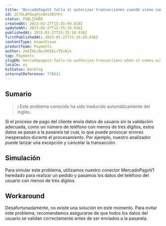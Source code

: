 ```yaml
---
title: 'MercadoPagoV1 falla al autorizar transacciones cuando viene con el valor de datos de usuario de teléfono como 0.'
id: 2C7ULAPQxqHjn8e1d0StFc
status: PUBLISHED
createdAt: 2023-03-27T15:35:09.810Z
updatedAt: 2023-03-27T15:35:10.936Z
publishedAt: 2023-03-27T15:35:10.936Z
firstPublishedAt: 2023-03-27T15:35:10.936Z
contentType: knownIssue
productTeam: Payments
author: 2mXZkbi0oi061KicTExNjo
tag: Payments
slugEN: mercadopagov1-fails-to-authorize-transactions-when-it-comes-with-phone-user-data-value-as-0
locale: es
kiStatus: Backlog
internalReference: 778611
---
```


## Sumario

>ℹ️ Este problema conocido ha sido traducido automáticamente del inglés.


Si el proceso de pago del cliente envía datos de usuario sin la validación adecuada, como un número de teléfono con menos de tres dígitos, estos datos se pasan a la pasarela tal cual, lo que puede provocar errores inesperados durante el procesamiento. Por ejemplo, nuestro analizador puede lanzar una excepción y cancelar la transacción.



## Simulación


Para simular este problema, utilizamos nuestro conector MercadoPagoV1 heredado para realizar un pedido y pasamos los datos del teléfono del usuario con menos de tres dígitos.



## Workaround


Desafortunadamente, no existe una solución en este momento. Para evitar este problema, recomendamos asegurarse de que todos los datos del usuario se validan correctamente antes de ser enviados a la pasarela.





